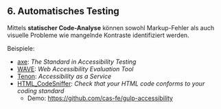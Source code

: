 ## 6. Automatisches Testing <!-- .element class="custom-topic" -->

Mittels **statischer Code-Analyse** können sowohl Markup-Fehler als auch visuelle Probleme wie mangelnde Kontraste identifiziert werden.

Beispiele:

- [axe](https://www.deque.com/axe/): _The Standard in Accessibility Testing_
- [WAVE](https://wave.webaim.org/extension/): _Web Accessibility Evaluation Tool_
- [Tenon](https://tenon.io): _Accessibility as a Service_
- [HTML_CodeSniffer](https://squizlabs.github.io/HTML_CodeSniffer/): _Check that your HTML code conforms to your coding standard_
  - Demo: https://github.com/cas-fe/gulp-accessibility
